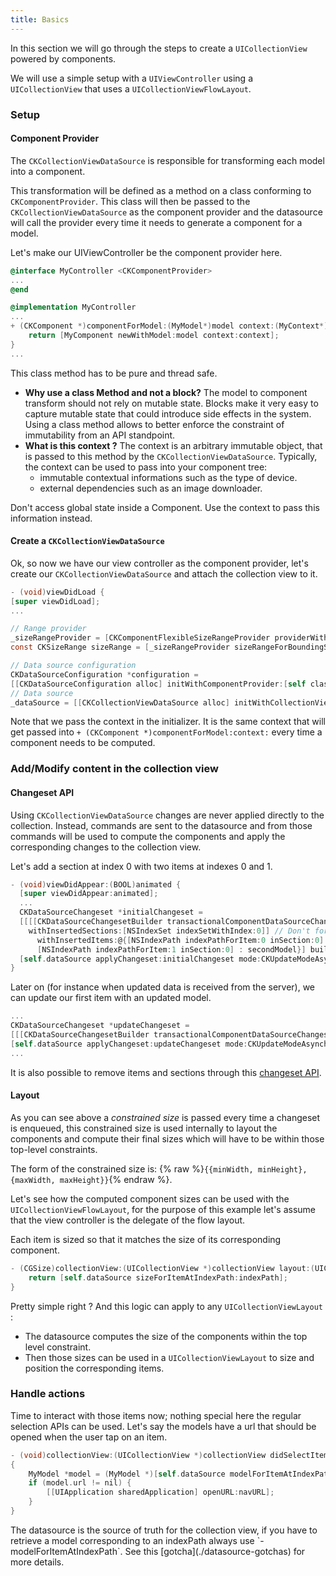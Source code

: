 ```yaml
---
title: Basics
---
```


In this section we will go through the steps to create a `UICollectionView` powered by components.

We will use a simple setup with a `UIViewController` using a `UICollectionView` that uses a `UICollectionViewFlowLayout`.

### Setup

#### Component Provider
The `CKCollectionViewDataSource` is responsible for transforming each model into a component.

This transformation will be defined as a method on a class conforming to `CKComponentProvider`. This class will then be passed to the `CKCollectionViewDataSource` as the component provider and the datasource will call the provider every time it needs to generate a component for a model.

Let's make our UIViewController be the component provider here.

```objectivec
@interface MyController <CKComponentProvider>
...
@end

@implementation MyController
...
+ (CKComponent *)componentForModel:(MyModel*)model context:(MyContext*)context {
	return [MyComponent newWithModel:model context:context];
}
...
```

<div class="note-important">
 <p>
    This class method has to be pure and thread safe.
 </p>
</div>

- **Why use a class Method and not a block?** The model to component transform should not rely on mutable state. Blocks make it very easy to capture mutable state that could introduce side effects in the system. Using a class method allows to better enforce the constraint of immutability from an API standpoint.
- **What is this context ?** The context is an arbitrary immutable object, that is passed to this method by the `CKCollectionViewDataSource`. Typically, the context can be used to pass into your component tree:
	* immutable contextual informations such as the type of device.
	* external dependencies such as an image downloader.

<div class="note-important">
 <p>
Don't access global state inside a Component. Use the context to pass this information instead.
 </p>
</div>

#### Create a `CKCollectionViewDataSource`

Ok, so now we have our view controller as the component provider, let's create our `CKCollectionViewDataSource` and attach the collection view to it.

```objectivec
- (void)viewDidLoad {
[super viewDidLoad];
...

// Range provider
_sizeRangeProvider = [CKComponentFlexibleSizeRangeProvider providerWithFlexibility:CKComponentSizeRangeFlexibleHeight];
const CKSizeRange sizeRange = [_sizeRangeProvider sizeRangeForBoundingSize:self.collectionView.bounds.size];

// Data source configuration
CKDataSourceConfiguration *configuration =
[[CKDataSourceConfiguration alloc] initWithComponentProvider:[self class] context:context sizeRange:sizeRange];
// Data source                       
_dataSource = [[CKCollectionViewDataSource alloc] initWithCollectionView:self.collectionView supplementaryViewDataSource:nil configuration:configuration];
```


Note that we pass the context in the initializer. It is the same context that will get passed into `+ (CKComponent *)componentForModel:context:` every time a component needs to be computed.

### Add/Modify content in the collection view

#### Changeset API
Using `CKCollectionViewDataSource` changes are never applied directly to the collection. Instead, commands are sent to the datasource and from those commands will be used to compute the components and apply the corresponding changes to the collection view.

Let's add a section at index 0 with two items at indexes 0 and 1.

```objectivec
- (void)viewDidAppear:(BOOL)animated {
  [super viewDidAppear:animated];
  ...
  CKDataSourceChangeset *initialChangeset =
  [[[[CKDataSourceChangesetBuilder transactionalComponentDataSourceChangeset]
	withInsertedSections:[NSIndexSet indexSetWithIndex:0]] // Don't forget the insertion of section 0
	  withInsertedItems:@{[NSIndexPath indexPathForItem:0 inSection:0] : firstModel,
	  [NSIndexPath indexPathForItem:1 inSection:0] : secondModel}] build];
  [self.dataSource applyChangeset:initialChangeset mode:CKUpdateModeAsynchronous userInfo:nil;
}
```

Later on (for instance when updated data is received from the server), we can update our first item with an updated model.

```objectivec
...
CKDataSourceChangeset *updateChangeset =
[[[CKDataSourceChangesetBuilder transactionalComponentDataSourceChangeset] withUpdatedItems:@{[NSIndexPath indexPathForItem:0 inSection:0] : updatedFirstModel}] build];
[self.dataSource applyChangeset:updateChangeset mode:CKUpdateModeAsynchronous userInfo:nil];
...
```

It is also possible to remove items and sections through this [changeset API](./datasource-changeset-api).

#### Layout

As you can see above a *constrained size* is passed every time a changeset is enqueued, this constrained size is used internally to layout the components and compute their final sizes which will have to be within those top-level constraints.

The form of the constrained size is: {% raw  %}`{{minWidth, minHeight},{maxWidth, maxHeight}}`{% endraw %}.

Let's see how the computed component sizes can be used with the `UICollectionViewFlowLayout`, for the purpose of this example let's assume that the view controller is the delegate of the flow layout.

Each item is sized so that it matches the size of its corresponding component.

```objectivec
- (CGSize)collectionView:(UICollectionView *)collectionView layout:(UICollectionViewLayout *)collectionViewLayout sizeForItemAtIndexPath:(NSIndexPath *)indexPath {
    return [self.dataSource sizeForItemAtIndexPath:indexPath];
}
```

Pretty simple right ? And this logic can apply to any `UICollectionViewLayout` :

- The datasource computes the size of the components within the top level constraint.
- Then those sizes can be used in a `UICollectionViewLayout` to size and position the corresponding items.

### Handle actions

Time to interact with those items now; nothing special here the regular selection APIs can be used. Let's say the models have a url that should be opened when the user tap on an item.

```objectivec
- (void)collectionView:(UICollectionView *)collectionView didSelectItemAtIndexPath:(NSIndexPath *)indexPath
{
	MyModel *model = (MyModel *)[self.dataSource modelForItemAtIndexPath:indexPath];
	if (model.url != nil) {
		[[UIApplication sharedApplication] openURL:navURL];
	}
}
```

<div class="note-important">
 <p>
The datasource is the source of truth for the collection view, if you have to retrieve a model corresponding to an indexPath always use `-modelForItemAtIndexPath`. See this [gotcha](./datasource-gotchas) for more details.
 </p>
</div>
